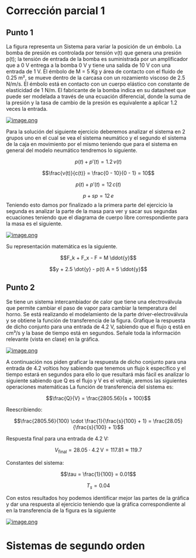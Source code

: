 # Corrección parcial 1 
## Punto 1
La figura representa un Sistema para variar la posición de un émbolo. La bomba de presión es controlada por tensión v(t) que genera una presión p(t); la tensión de entrada de la bomba es suministrada por un amplificador que a 0 V entrega a la bomba 0 V y tiene una salida de 10 V con una entrada de 1 V. El émbolo de M = 5 Kg y área de contacto con el fluido de 0.25 m², se mueve dentro de la carcasa con un rozamiento viscoso de 2.5 N/m/s. El émbolo está en contacto con un cuerpo elástico con constante de elasticidad de 1 N/m. El fabricante de la bomba indica en su datasheet que puede ser modelada a través de una ecuación diferencial, donde la suma de la presión y la tasa de cambio de la presión es equivalente a aplicar 1.2 veces la entrada.

[![image.png](https://i.postimg.cc/cCp5bkt4/image.png)](https://postimg.cc/LgVTqTVr)

Para la solución del siguiente ejercicio deberemos analizar el sistema en 2 grupos uno en el cual se vea el sistema neumático y el segundo el sistema de la caja en movimiento por el mismo teniendo que para el sistema en general del modelo neumático tendremos lo siguiente.

$$p(t) + p'(t) = 1.2 \, v(t)$$

$$\frac{v(t)}{c(t)} = \frac{0 - 10}{0 - 1} = 10$$

$$p(t) + p'(t) = 12 \, c(t)$$

$$p + s p = 12 \, e$$
Teniendo esto damos por finalizado a la primera parte del ejercicio la segunda es analizar la parte de la masa para ver y sacar sus segundas ecuaciones teniendo que el diagrama de cuerpo libre correspondiente para la masa es el siguiente.

[![image.png](https://i.postimg.cc/15KjHB5P/image.png)](https://postimg.cc/xcc5jKzF)

Su representación matemática es la siguiente.

$$F_k + F_x - F = M \ddot{y}$$

$$y + 2.5 \dot{y} - p(t) A = 5 \ddot{y}$$

## Punto 2
Se tiene un sistema intercambiador de calor que tiene una electroválvula que permite cambiar el paso de vapor para cambiar la temperatura del horno. Se está realizando el modelamiento de la parte driver-electroválvula y se obtiene la función de transferencia de la figura. Grafique la respuesta de dicho conjunto para una entrada de 4.2 V, sabiendo que el flujo q está en cm³/s y la base de tiempo está en segundos. Señale toda la información relevante (vista en clase) en la gráfica.

[![image.png](https://i.postimg.cc/gjsHvMyT/image.png)](https://postimg.cc/MfcBwmF7)

A continuación nos piden graficar la respuesta de dicho conjunto para una entrada de 4.2 voltios hoy sabiendo que tenemos un flujo k específico y el tiempo estará en segundos para ello lo que resultará más fácil es analizar lo siguiente sabiendo que Q es el flujo y V es el voltaje, aremos las siguientes operaciones matemáticas
La función de transferencia del sistema es:

$$\frac{Q}{V} = \frac{2805.56}{s + 100}$$

Reescribiendo:

$$\frac{2805.56}{100} \cdot \frac{1}{\frac{s}{100} + 1} = \frac{28.05}{\frac{s}{100} + 1}$$

Respuesta final para una entrada de 4.2 V:

$$V_{\text{final}} = 28.05 \cdot 4.2 \, \text{V} = 117.81 \approx 119.7$$

Constantes del sistema:

$$\tau = \frac{1}{100} = 0.01$$

$$T_s = 0.04$$

Con estos resultados hoy podemos identificar mejor las partes de la gráfica y dar una respuesta al ejercicio teniendo que la gráfica correspondiente al en la transferencia de la figura es la siguiente

[![image.png](https://i.postimg.cc/2j0W7BRM/image.png)](https://postimg.cc/LhZhH5s3)

# Sistemas de segundo orden 

